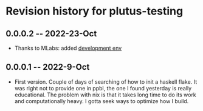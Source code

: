 # Revision history for plutus-testing
## 0.0.0.2 -- 2022-23-Oct

* Thanks to MLabs: added [development env](https://github.com/MitchyCola/plutip-flake)

## 0.0.0.1 -- 2022-9-Oct

* First version. Couple of days of searching of how to init a haskell flake. It was right not to provide one in ppbl, the one I found yesterday is really educational.
The problem with nix is that it takes long time to do its work and computationally heavy. I gotta seek ways to optimize how I build.
